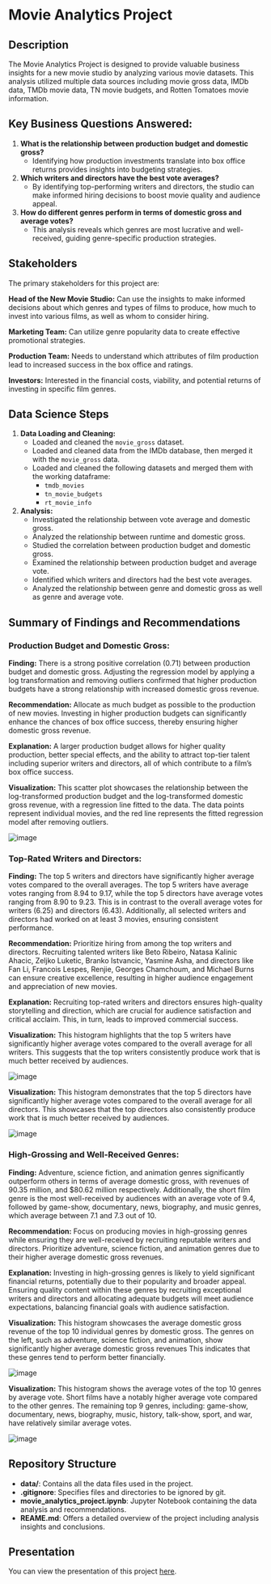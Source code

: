 # Movie Analytics Project

## Description
The Movie Analytics Project is designed to provide valuable business insights for a new movie studio by analyzing various movie datasets. This analysis utilized multiple data sources including movie gross data, IMDb data, TMDb movie data, TN movie budgets, and Rotten Tomatoes movie information. 

## Key Business Questions Answered:
1. **What is the relationship between production budget and domestic gross?**
   - Identifying how production investments translate into box office returns provides insights into budgeting strategies.
2. **Which writers and directors have the best vote averages?**
   - By identifying top-performing writers and directors, the studio can make informed hiring decisions to boost movie quality and audience appeal.
3. **How do different genres perform in terms of domestic gross and average votes?**
   - This analysis reveals which genres are most lucrative and well-received, guiding genre-specific production strategies.

## Stakeholders
The primary stakeholders for this project are:

**Head of the New Movie Studio:** Can use the insights to make informed decisions about which genres and types of films to produce, how much to invest into various films, as well as whom to consider hiring.

**Marketing Team:** Can utilize genre popularity data to create effective promotional strategies.

**Production Team:** Needs to understand which attributes of film production lead to increased success in the box office and ratings.

**Investors:** Interested in the financial costs, viability, and potential returns of investing in specific film genres.

## Data Science Steps
1. **Data Loading and Cleaning:**
   - Loaded and cleaned the `movie_gross` dataset.
   - Loaded and cleaned data from the IMDb database, then merged it with the `movie_gross` data.
   - Loaded and cleaned the following datasets and merged them with the working dataframe:
     - `tmdb_movies`
     - `tn_movie_budgets`
     - `rt_movie_info`
2. **Analysis:**
   - Investigated the relationship between vote average and domestic gross.
   - Analyzed the relationship between runtime and domestic gross.
   - Studied the correlation between production budget and domestic gross.
   - Examined the relationship between production budget and average vote.
   - Identified which writers and directors had the best vote averages.
   - Analyzed the relationship between genre and domestic gross as well as genre and average vote.

## Summary of Findings and Recommendations

### Production Budget and Domestic Gross:
**Finding:** There is a strong positive correlation (0.71) between production budget and domestic gross. Adjusting the regression model by applying a log transformation and removing outliers confirmed that higher production budgets have a strong relationship with increased domestic gross revenue.

**Recommendation:** Allocate as much budget as possible to the production of new movies. Investing in higher production budgets can significantly enhance the chances of box office success, thereby ensuring higher domestic gross revenue.

**Explanation:** A larger production budget allows for higher quality production, better special effects, and the ability to attract top-tier talent including superior writers and directors, all of which contribute to a film’s box office success.

**Visualization:**
This scatter plot showcases the relationship between the log-transformed production budget and the log-transformed domestic gross revenue, with a regression line fitted to the data. The data points represent individual movies, and the red line represents the fitted regression model after removing outliers.

![image](https://github.com/agambino720/movie_analytics_project/assets/135170174/ed883a2c-2a2f-4ac7-8262-5d896ef2a94e)


### Top-Rated Writers and Directors:
**Finding:** The top 5 writers and directors have significantly higher average votes compared to the overall averages. The top 5 writers have average votes ranging from 8.94 to 9.17, while the top 5 directors have average votes ranging from 8.90 to 9.23. This is in contrast to the overall average votes for writers (6.25) and directors (6.43). Additionally, all selected writers and directors had worked on at least 3 movies, ensuring consistent performance.

**Recommendation:** Prioritize hiring from among the top writers and directors. Recruiting talented writers like Beto Ribeiro, Natasa Kalinic Ahacic, Zeljko Luketic, Branko Istvancic, Yasmine Asha, and directors like Fan Li, Francois Lespes, Renjie, Georges Chamchoum, and Michael Burns can ensure creative excellence, resulting in higher audience engagement and appreciation of new movies.

**Explanation:** Recruiting top-rated writers and directors ensures high-quality storytelling and direction, which are crucial for audience satisfaction and critical acclaim. This, in turn, leads to improved commercial success.

**Visualization:** 
This histogram highlights that the top 5 writers have significantly higher average votes compared to the overall average for all writers. This suggests that the top writers consistently produce work that is much better received by audiences.

![image](https://github.com/agambino720/movie_analytics_project/assets/135170174/bdb25a7a-cb62-460f-b37f-b540331012b7)

**Visualization:** 
This histogram demonstrates that the top 5 directors have significantly higher average votes compared to the overall average for all directors. This showcases that the top directors also consistently produce work that is much better received by audiences.

![image](https://github.com/agambino720/movie_analytics_project/assets/135170174/fa6a757c-b9fd-46b7-b164-90dc17ccbc13)


### High-Grossing and Well-Received Genres:
**Finding:** Adventure, science fiction, and animation genres significantly outperform others in terms of average domestic gross, with revenues of 90.35 million, and $80.62 million respectively. Additionally, the short film genre is the most well-received by audiences with an average vote of 9.4, followed by game-show, documentary, news, biography, and music genres, which average between 7.1 and 7.3 out of 10.

**Recommendation:** Focus on producing movies in high-grossing genres while ensuring they are well-received by recruiting reputable writers and directors. Prioritize adventure, science fiction, and animation genres due to their higher average domestic gross revenues.

**Explanation:** Investing in high-grossing genres is likely to yield significant financial returns, potentially due to their popularity and broader appeal. Ensuring quality content within these genres by recruiting exceptional writers and directors and allocating adequate budgets will meet audience expectations, balancing financial goals with audience satisfaction.

**Visualization:**
This histogram showcases the average domestic gross revenue of the top 10 individual genres by domestic gross. The genres on the left, such as adventure, science fiction, and animation, show significantly higher average domestic gross revenues This indicates that these genres tend to perform better financially.

![image](https://github.com/agambino720/movie_analytics_project/assets/135170174/5668d966-af7f-4f57-a177-c466e00a6146)

**Visualization:**
This histogram shows the average votes of the top 10 genres by average vote. Short films have a notably higher average vote compared to the other genres. The remaining top 9 genres, including: game-show, documentary, news, biography, music, history, talk-show, sport, and war, have relatively similar average votes.

![image](https://github.com/agambino720/movie_analytics_project/assets/135170174/50138f8d-daa1-423c-9514-27ada5d5981b)


## Repository Structure
- **data/**: Contains all the data files used in the project.
- **.gitignore**: Specifies files and directories to be ignored by git.
- **movie_analytics_project.ipynb**: Jupyter Notebook containing the data analysis and recommendations.
- **REAME.md**: Offers a detailed overview of the project including analysis insights and conclusions.

## Presentation
You can view the presentation of this project [here](https://docs.google.com/presentation/d/1qzzlDK3dgB4EjRu-NPncwXxS1F5_SCGlOMEQgSUlTeo/edit?usp=sharing).
